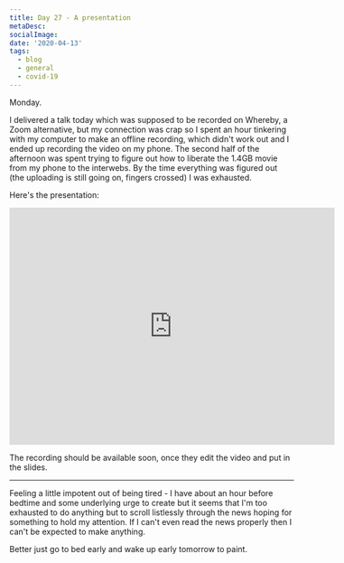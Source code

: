 ```yaml
---
title: Day 27 - A presentation
metaDesc: 
socialImage: 
date: '2020-04-13'
tags:
  - blog
  - general
  - covid-19
---
```


Monday. 

I delivered a talk today which was supposed to be recorded on Whereby, a Zoom alternative, but my connection was crap so I spent an hour tinkering with my computer to make an offline recording, which didn't work out and I ended up recording the video on my phone. The second half of the afternoon was spent trying to figure out how to liberate the 1.4GB movie from my phone to the interwebs. By the time everything was figured out (the uploading is still going on, fingers crossed) I was exhausted. 

Here's the presentation: 

<iframe src="https://slides.com/jun-e/aihumanrightsdata/embed" width="576" height="420" scrolling="no" frameborder="0" webkitallowfullscreen mozallowfullscreen allowfullscreen></iframe>

The recording should be available soon, once they edit the video and put in the slides.

---

Feeling a little impotent out of being tired - I have about an hour before bedtime and some underlying urge to create but it seems that I'm too exhausted to do anything but to scroll listlessly through the news hoping for something to hold my attention. If I can't even read the news properly then I can't be expected to make anything. 

Better just go to bed early and wake up early tomorrow to paint. 